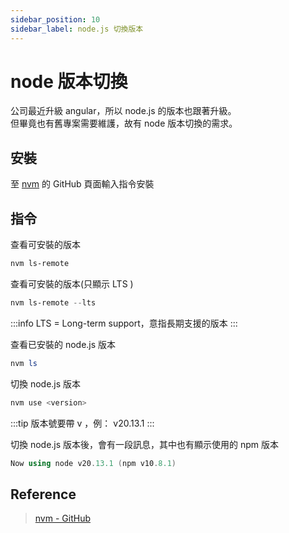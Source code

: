 ```yaml
---
sidebar_position: 10
sidebar_label: node.js 切換版本
---
```


# node 版本切換

公司最近升級 angular，所以 node.js 的版本也跟著升級。<br />
但畢竟也有舊專案需要維護，故有 node 版本切換的需求。

## 安裝

至 [nvm](https://github.com/nvm-sh/nvm) 的 GitHub 頁面輸入指令安裝

## 指令

查看可安裝的版本

```powershell
nvm ls-remote
```

查看可安裝的版本(只顯示 LTS )

```powershell
nvm ls-remote --lts
```

:::info
LTS = Long-term support，意指長期支援的版本
:::

查看已安裝的 node.js 版本

```powershell
nvm ls
```

切換 node.js 版本

```powershell
nvm use <version>
```

:::tip
版本號要帶 v ，例： v20.13.1
:::

切換 node.js 版本後，會有一段訊息，其中也有顯示使用的 npm 版本

```powershell
Now using node v20.13.1 (npm v10.8.1)
```

## Reference

> [nvm - GitHub](https://github.com/nvm-sh/nvm)
